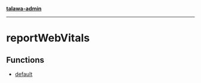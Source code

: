 [**talawa-admin**](../README.md)

***

# reportWebVitals

## Functions

- [default](functions/default.md)

